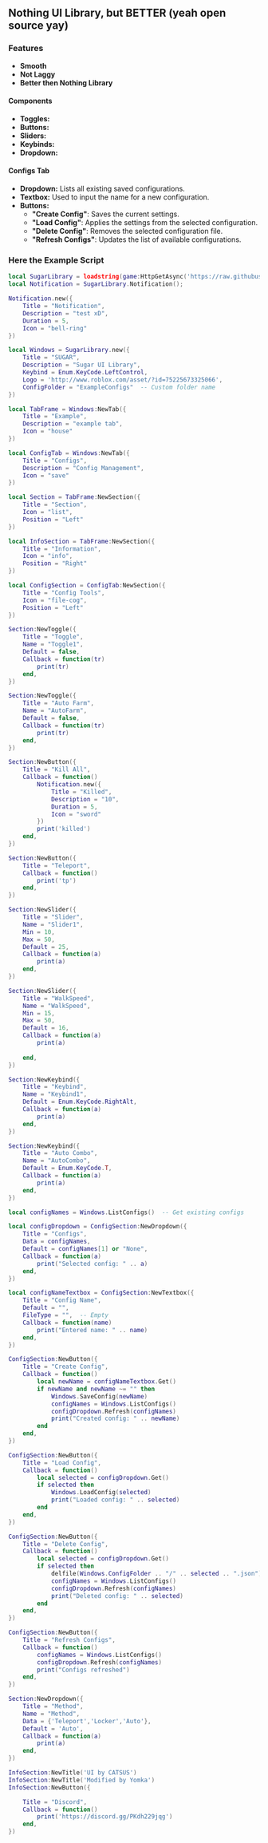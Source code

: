 ## Nothing UI Library, but BETTER (yeah open source yay)

### **Features**

* **Smooth**
* **Not Laggy**
* **Better then Nothing Library**

#### **Components**

  * **Toggles:**
  * **Buttons:**
  * **Sliders:**
  * **Keybinds:**
  * **Dropdown:**

#### **Configs Tab**

  * **Dropdown:** Lists all existing saved configurations.
  * **Textbox:** Used to input the name for a new configuration.
  * **Buttons:**
      * **"Create Config"**: Saves the current settings.
      * **"Load Config"**: Applies the settings from the selected configuration.
      * **"Delete Config"**: Removes the selected configuration file.
      * **"Refresh Configs"**: Updates the list of available configurations.

### Here the Example Script

```lua
local SugarLibrary = loadstring(game:HttpGetAsync('https://raw.githubusercontent.com/Yomkav2/Sugar-UI/refs/heads/main/main'))();
local Notification = SugarLibrary.Notification();

Notification.new({
	Title = "Notification",
	Description = "test xD",
	Duration = 5,
	Icon = "bell-ring"
})

local Windows = SugarLibrary.new({
	Title = "SUGAR",
	Description = "Sugar UI Library",
	Keybind = Enum.KeyCode.LeftControl,
	Logo = 'http://www.roblox.com/asset/?id=75225673325066',
	ConfigFolder = "ExampleConfigs"  -- Custom folder name
})

local TabFrame = Windows:NewTab({
	Title = "Example",
	Description = "example tab",
	Icon = "house"
})

local ConfigTab = Windows:NewTab({
	Title = "Configs",
	Description = "Config Management",
	Icon = "save"
})

local Section = TabFrame:NewSection({
	Title = "Section",
	Icon = "list",
	Position = "Left"
})

local InfoSection = TabFrame:NewSection({
	Title = "Information",
	Icon = "info",
	Position = "Right"
})

local ConfigSection = ConfigTab:NewSection({
	Title = "Config Tools",
	Icon = "file-cog",
	Position = "Left"
})

Section:NewToggle({
	Title = "Toggle",
	Name = "Toggle1",
	Default = false,
	Callback = function(tr)
		print(tr)
	end,
})

Section:NewToggle({
	Title = "Auto Farm",
	Name = "AutoFarm",
	Default = false,
	Callback = function(tr)
		print(tr)
	end,
})

Section:NewButton({
	Title = "Kill All",
	Callback = function()
		Notification.new({
			Title = "Killed",
			Description = "10",
			Duration = 5,
			Icon = "sword"
		})
		print('killed')
	end,
})

Section:NewButton({
	Title = "Teleport",
	Callback = function()
		print('tp')
	end,
})

Section:NewSlider({
	Title = "Slider",
	Name = "Slider1",
	Min = 10,
	Max = 50,
	Default = 25,
	Callback = function(a)
		print(a)
	end,
})

Section:NewSlider({
	Title = "WalkSpeed",
	Name = "WalkSpeed",
	Min = 15,
	Max = 50,
	Default = 16,
	Callback = function(a)
		print(a)
		
	end,
})

Section:NewKeybind({
	Title = "Keybind",
	Name = "Keybind1",
	Default = Enum.KeyCode.RightAlt,
	Callback = function(a)
		print(a)
	end,
})

Section:NewKeybind({
	Title = "Auto Combo",
	Name = "AutoCombo",
	Default = Enum.KeyCode.T,
	Callback = function(a)
		print(a)
	end,
})

local configNames = Windows.ListConfigs()  -- Get existing configs

local configDropdown = ConfigSection:NewDropdown({
	Title = "Configs",
	Data = configNames,
	Default = configNames[1] or "None",
	Callback = function(a)
		print("Selected config: " .. a)
	end,
})

local configNameTextbox = ConfigSection:NewTextbox({
	Title = "Config Name",
	Default = "",
	FileType = "",  -- Empty
	Callback = function(name)
		print("Entered name: " .. name)
	end,
})

ConfigSection:NewButton({
	Title = "Create Config",
	Callback = function()
		local newName = configNameTextbox.Get()
		if newName and newName ~= "" then
			Windows.SaveConfig(newName)
			configNames = Windows.ListConfigs()
			configDropdown.Refresh(configNames)
			print("Created config: " .. newName)
		end
	end,
})

ConfigSection:NewButton({
	Title = "Load Config",
	Callback = function()
		local selected = configDropdown.Get()
		if selected then
			Windows.LoadConfig(selected)
			print("Loaded config: " .. selected)
		end
	end,
})

ConfigSection:NewButton({
	Title = "Delete Config",
	Callback = function()
		local selected = configDropdown.Get()
		if selected then
			delfile(Windows.ConfigFolder .. "/" .. selected .. ".json")
			configNames = Windows.ListConfigs()
			configDropdown.Refresh(configNames)
			print("Deleted config: " .. selected)
		end
	end,
})

ConfigSection:NewButton({
	Title = "Refresh Configs",
	Callback = function()
		configNames = Windows.ListConfigs()
		configDropdown.Refresh(configNames)
		print("Configs refreshed")
	end,
})

Section:NewDropdown({
	Title = "Method",
	Name = "Method",
	Data = {'Teleport','Locker','Auto'},
	Default = 'Auto',
	Callback = function(a)
		print(a)
	end,
})

InfoSection:NewTitle('UI by CATSUS')
InfoSection:NewTitle('Modified by Yomka')
InfoSection:NewButton({

	Title = "Discord",
	Callback = function()
		print('https://discord.gg/PKdh229jqg')
	end,
})
```
